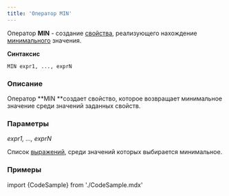 ```yaml
---
title: 'Оператор MIN'
---
```


Оператор **MIN** - создание [свойства](Свойства.md), реализующего нахождение [минимального](Экстремумы_MAX_MIN.md) значения.

**Синтаксис** 

    MIN expr1, ..., exprN

### Описание

Оператор **MIN **создает свойство, которое возвращает минимальное значение среди значений заданных свойств.

### Параметры

*expr1, ..., exprN*

Список [выражений](Выражения.md), среди значений которых выбирается минимальное.

### Примеры


import {CodeSample} from './CodeSample.mdx'

<CodeSample url="https://ru-documentation.lsfusion.org/sample?file=OperatorPropertySample&block=min"/>
